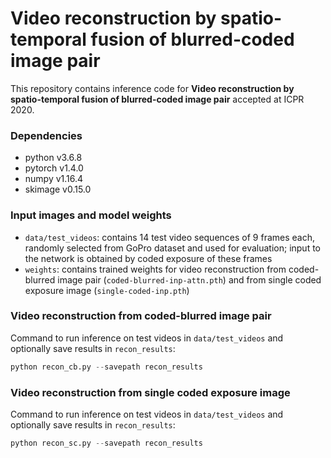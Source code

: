 # Video reconstruction by spatio-temporal fusion of blurred-coded image pair
This repository contains inference code for **Video reconstruction by spatio-temporal fusion of blurred-coded image pair** accepted at ICPR 2020.

### Dependencies
+ python v3.6.8
+ pytorch v1.4.0
+ numpy v1.16.4
+ skimage v0.15.0

### Input images and model weights
+ ```data/test_videos```: contains 14 test video sequences of 9 frames each, randomly selected from GoPro dataset and used for evaluation; input to the network is obtained by coded exposure of these frames
+ ```weights```: contains trained weights for video reconstruction from coded-blurred image pair (```coded-blurred-inp-attn.pth```) and from single coded exposure image (```single-coded-inp.pth```)

### Video reconstruction from coded-blurred image pair
Command to run inference on test videos in ```data/test_videos``` and optionally save results in ```recon_results```:
```python
python recon_cb.py --savepath recon_results
```
### Video reconstruction from single coded exposure image
Command to run inference on test videos in ```data/test_videos``` and optionally save results in ```recon_results```:
```python
python recon_sc.py --savepath recon_results
```
